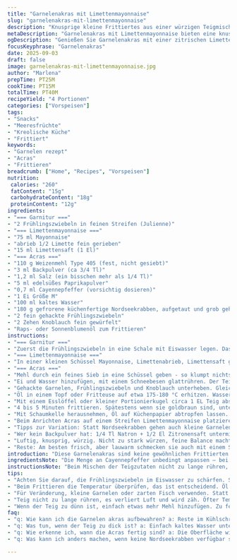 ```yaml
---
title: "Garnelenakras mit Limettenmayonnaise"
slug: "garnelenakras-mit-limettenmayonnaise"
description: "Knusprige kleine Frittiertes aus einer würzigen Teigmischung mit gehackten Nordsee-Garnelen, begleitet von einer frischen Limettenmayonnaise. Die Zubereitung erfordert etwas Fingerspitzengefühl beim Frittieren und das präzise Timing sorgt dafür, dass die Acras außen goldbraun und innen saftig bleiben. Die grüne Zwiebeljulienne sorgt für Frische und mehrdimensionalen Geschmack, während die Limettenkomponente eine säuerliche Balance herstellt. Die Paprikaschärfe gibt eine angenehme Wärme ohne zu dominieren. Ein Rezept, das sich trotz einfacher Zutaten durch sorgfältige Technik und ausgewogene Gewürze auszeichnet."
metaDescription: "Garnelenakras mit Limettenmayonnaise bieten eine knusprige Köstlichkeit und frische Aromen. Ein ausgewogenes Rezept für Geschmack und Textur."
ogDescription: "Genießen Sie Garnelenakras mit einer zitrischen Limettenmayonnaise. Diese Kombination ist erfrischend und einfach zuzubereiten."
focusKeyphrase: "Garnelenakras"
date: 2025-09-03
draft: false
image: garnelenakras-mit-limettenmayonnaise.jpg
author: "Marlena"
prepTime: PT25M
cookTime: PT15M
totalTime: PT40M
recipeYield: "4 Portionen"
categories: ["Vorspeisen"]
tags:
- "Snacks"
- "Meeresfrüchte"
- "Kreolische Küche"
- "Frittiert"
keywords:
- "Garnelen rezept"
- "Acras"
- "Frittieren"
breadcrumb: ["Home", "Recipes", "Vorspeisen"]
nutrition: 
 calories: "260"
 fatContent: "15g"
 carbohydrateContent: "18g"
 proteinContent: "12g"
ingredients:
- "=== Garnitur ==="
- "2 Frühlingszwiebeln in feinen Streifen (Julienne)"
- "=== Limettenmayonnaise ==="
- "75 ml Mayonnaise"
- "abrieb 1/2 Limette fein gerieben"
- "15 ml Limettensaft (1 El)"
- "=== Acras ==="
- "110 g Weizenmehl Type 405 (fest, nicht gesiebt)"
- "3 ml Backpulver (ca 3/4 Tl)"
- "1,2 ml Salz (ein bisschen mehr als 1/4 Tl)"
- "5 ml edelsüßes Paprikapulver"
- "0,7 ml Cayennepfeffer (vorsichtig dosieren)"
- "1 Ei Größe M"
- "100 ml kaltes Wasser"
- "180 g gefrorene küchenfertige Nordseekrabben, aufgetaut und grob gehackt"
- "2 fein gehackte Frühlingszwiebeln"
- "2 Zehen Knoblauch fein gewürfelt"
- "Raps- oder Sonnenblumenöl zum Frittieren"
instructions:
- "=== Garnitur ==="
- "Zuerst die Frühlingszwiebeln in eine Schale mit Eiswasser legen. Das schärft den Geschmack und macht sie richtig knackig. Mindestens 25 Minuten bleiben, dann abtropfen und mit Küchentuch trockentupfen; verhindert matschige Akzente."
- "=== Limettenmayonnaise ==="
- "In einer kleinen Schüssel Mayonnaise, Limettenabrieb, Limettensaft gut verrühren. Der Zitrusgeruch signalisiert Frische. Bis zum Servieren kalt stellen, so verbinden sich die Aromen optimal ohne zu verwässern."
- "=== Acras ==="
- "Mehl durch ein feines Sieb in eine Schüssel geben - so klumpt nichts. Backpulver, Salz, Paprika, Cayenne vermengen, danach gut durchmischen. Der Cayenne nicht überdosieren; lieber nachwürzen."
- "Ei und Wasser hinzufügen, mit einem Schneebesen glattrühren. Der Teig soll dick genug sein, um an einem Löffel zu haften, darf aber nicht zu klebrig sein. Kleiner Trick: kaltes Wasser, hilft der Konsistenz."
- "Gehackte Garnelen, Frühlingszwiebeln und Knoblauch unterheben. Gleichmäßig verteilen, nicht zu lange rühren, sonst wird der Teig zäh und die Acras zu dicht."
- "Öl in einem Topf oder Fritteuse auf etwa 175-180 °C erhitzen. Wassertropfen-Test: Ein Tropfen Wasser perlt an der Oberfläche sofort. Temperatur wichtig, sonst saugen die Acras zu viel Öl, Fettgeschmack folgt."
- "Mit einem Esslöffel oder kleiner Portionierkugel circa 1 EL Teig abstechen. Vorsichtig ins heiße Öl gleiten lassen. Maximal 4-5 Acras gleichzeitig, sonst fällt Temperatur ab - sonst werden sie fettig und matschig."
- "4 bis 5 Minuten frittieren. Spätestens wenn sie goldbraun sind, unten und oben, abheben. Die Oberfläche muss knusprig klingen, beim Drehen hört man ein leises Knistern – Zeichen für richtige Bräunung."
- "Mit Schaumkelle herausnehmen, Öl auf Küchenpapier abtropfen lassen. 5 Minuten antrocknen lassen, so bleiben sie außen knackig und innen saftig."
- "Beim Anrichten Acras auf einem Streifen Limettenmayonnaise platzieren. Frische Frühlingszwiebel-Julienne darüber. Nach Belieben mit etwas zusätzlichem Paprikapulver bestäuben. Farbe, Würze und knackige Textur im Kontrast."
- "Tipps zur Variation: Statt Nordseekrabben gehen auch kleine Garnelen oder zarte Fischstücke, bei Meeresfrüchte-Allergie ersetzen durch fein gewürfelten Räuchertofu und statt Wasser Kokoswasser für exotische Note. Frühlingszwiebeln durch Schnittlauch oder Koriander ersetzen - je nach Geschmack."
- "Wer kein Backpulver hat: 1/4 Tl Natron + 1/2 El Zitronensaft untermischen, fördert Luftigkeit. Beim Frittieren mit Küchenpapier öfters das Öl kontrollieren; zu heiß verbrennt Außen, innen roh. Niedrige Hitze = fettige Acras."
- "Luftig, knusprig, würzig. Nicht zu stark würzen, feine Balance macht den Charakter. Wer es schärfer mag, noch etwas Chili in die Mayo einrühren – aber vorsichtig."
- "Reste: Am besten frisch, aber lauwarm schmecken sie auch mit einem Spritzer frischer Limette am nächsten Tag - kurz im Ofen oder in der Pfanne aufwärmen, nicht in Mikrowelle, schmeckt sonst pampig."
introduction: "Diese Garnelenakras sind keine gewöhnlichen Frittierten. Schon mehrfach probiert, angepasst, verworfen. Die Balance zwischen knuspriger Hülle und saftigem Kern ist heikel. Die Kombination aus frisch gehackten Nordseekrabben, würzigem Knoblauch und Paprika schafft Tiefe. Die Limettenmayonnaise bringt eine zitrische Frische, die den öligen Fettfilm elegant ausgleicht. Man spürt beim Frittieren das Knistern der leichten Bläschen, wenn der Teig perfekt aufgeht. Das Eiswasserbad für die Frühlingszwiebeln ist ein simpler Trick – die Textur bleibt knackig, der Geschmack klar. Ein bisschen Cayenne sorgt für einen unterschwelligen Kick. Gerade die kleinen Feinheiten entscheiden über den Unterschied zwischen fad und spannend. Unterschiedliche Mehltypen und die Wahl des Öls machen sich auch bemerkbar – lieber bewährt mit hellem Rapsöl für neutralen Geschmack und optimale Hitze."
ingredientsNote: "Die Menge an Cayennepfeffer unbedingt anpassen – bei milder Vorliebe reduzieren. Weizenmehl Type 405 ist ideal, da es Feuchtigkeit gut aufnimmt und trotzdem locker bleibt. Für glutenfreie Variante Vollkorn-Reis- oder Kichererbsenmehl möglich, aber Konsistenz ändert sich. Beim Eigröße M funktionieren 4-5 Minuten Frittierzeit, bei kleineren Eiern kann der Teig fester sein, Zeit anpassen. Frühlingszwiebeln ruhig großzügig nehmen, gerade das Aromatische macht den Kick. Statt Nordseekrabben nehme ich manchmal kleine Garnelen aus der Tiefkühltruhe, die Konsistenz wird gleichmäßig, Geschmack aber intensiver. Das Limettenabrieb nicht vergessen; gibt Aroma, das säuerliche Limettensaft alleine nicht liefert."
instructionsNote: "Beim Mischen der Teigzutaten nicht zu lange rühren, sonst heben sich Luftblasen auf und das Ergebnis wird schwer. Das Öl braucht zuverlässige Temperatur; ein Thermometer ist eine Investition, die sich auszahlt. Beim Frittieren stets auf die Farbe und die Textur schauen, nicht nur auf Timer. Wenn Acras schwimmen und sich leicht drehen lassen, sind sie bald fertig. Das Ablagern auf Küchenkrepp ist ein Muss gegen Fettüberschuss; gutes Öl bedeutet weniger, aber nie null Rest. Die vorgekühlten Frühlingszwiebeln verhindern ein schlappen Gefühl und geben visuell Frische. Beim Servieren auf einem cremigen Streifen Mayo wird das Gericht auch optisch ansprechender. Wer mehr Schärfe mag, probiert Chiliöl statt Cayenne. Das Rezept lässt sich gut vorbereiten, Teig aber nur kurz stehen lassen, sonst verliert die Backtriebkraft."
tips:
- "Achten Sie darauf, die Frühlingszwiebeln im Eiswasser zu schärfen. Sie werden knackig und frisch. Mindestens 25 Minuten einweichen. Das macht einen großen Unterschied, der Geschmack bleibt klar. Nach dem Ziehen gut abtropfen. Dann trockentupfen für beste Textur."
- "Beim Frittieren die Temperatur überprüfen, das ist entscheidend. Öl sollte etwa 175-180 °C haben. Ein Tropfen Wasser zeigt, ob das Öl heiß genug ist. Wenn es sofort perlt, ist es gut. Temperatur zu hoch lässt die Acras verbrennen. Zu niedrig und sie saugen Fett."
- "Für Veränderung, kleine Garnelen oder zarten Fisch verwenden. Statt Backpulver auch Natron mit Zitronensaft verwenden. Das gibt Luftigkeit. Bei Allergien einfach Räuchertofu statt der Garnelen wählen. Frische Kräuter wie Koriander für Geschmack verwenden."
- "Teig nicht zu lange rühren, es verliert Luft und wird zäh. Öfter Temperatur messen, das Öl sollte konstant bleiben. Wenn sie anfangen zu schwimmen und leicht drehen, sind sie fast fertig. Auf Küchenkrepp lassen für optimale Konsistenz."
- "Wenn der Teig zu dünn ist, einfach etwas mehr Mehl hinzufügen. Zu fest? Mehr Wasser, aber vorsichtig dosieren. Sollte leicht flüssig sein. Reste am besten frisch genießen oder am nächsten Tag im Ofen aufwärmen. Keine Mikrowelle, das wird pampig."
faq:
- "q: Wie kann ich die Garnelen akras aufbewahren? a: Reste im Kühlschrank lagern. Am besten frisch essen. Lauwarm mit Spritzer Limette schmecken sie auch am nächsten Tag. Aufwärmen im Ofen, nicht in der Mikrowelle."
- "q: Was tun, wenn der Teig zu dick ist? a: Einfach kaltes Wasser untermischen, aber vorsichtige Dosierung. Er soll leicht kleben, aber nicht zu fest sein. Wenn zu flüssig? Mehr Mehl hinzufügen."
- "q: Wie erkenne ich, wann die Acras fertig sind? a: Die Oberfläche wird goldbraun und es gibt ein Knistern. Hören Sie auf die Luftbläschen, die Geräusche verraten viel über die Konsistenz. Zu lange Frittieren macht sie fettig."
- "q: Was kann ich anders machen, wenn keine Nordseekrabben verfügbar sind? a: Kleine Garnelen aus der Tiefkühltruhe gehen auch. Oder Räuchertofu für vegetariersichere Variante. Geschmack bleibt spannend mit guten Zutaten."

---
```

